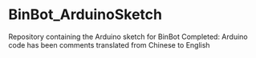 # BinBot_ArduinoSketch
Repository containing the Arduino sketch for BinBot
Completed:
  Arduino code has been comments translated from Chinese to English
